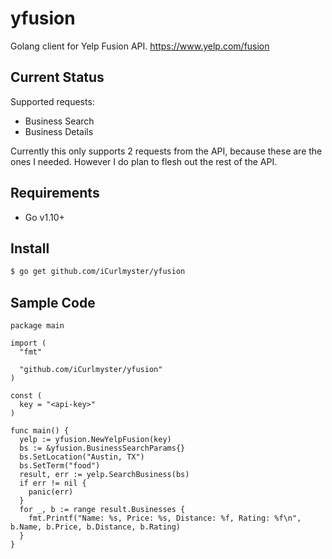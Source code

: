 # yfusion
Golang client for Yelp Fusion API. https://www.yelp.com/fusion

## Current Status

Supported requests:
- Business Search
- Business Details

Currently this only supports 2 requests from the API, because these are the ones I needed.
However I do plan to flesh out the rest of the API.

## Requirements

- Go v1.10+

## Install

```bash
$ go get github.com/iCurlmyster/yfusion
```

## Sample Code

```golang
package main

import (
  "fmt"

  "github.com/iCurlmyster/yfusion"
)

const (
  key = "<api-key>"
)

func main() {
  yelp := yfusion.NewYelpFusion(key)
  bs := &yfusion.BusinessSearchParams{}
  bs.SetLocation("Austin, TX")
  bs.SetTerm("food")
  result, err := yelp.SearchBusiness(bs)
  if err != nil {
    panic(err)
  }
  for _, b := range result.Businesses {
    fmt.Printf("Name: %s, Price: %s, Distance: %f, Rating: %f\n", b.Name, b.Price, b.Distance, b.Rating)
  }
}
```

